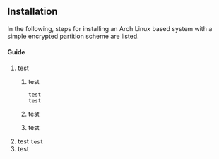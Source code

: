## Installation

In the following, steps for installing an Arch Linux based system with a simple encrypted partition scheme are listed.

#### Guide

1. test 
    1. test

        ```
        test
        test
        ```

    3. test
    4. test
2. test `test`
3. test
